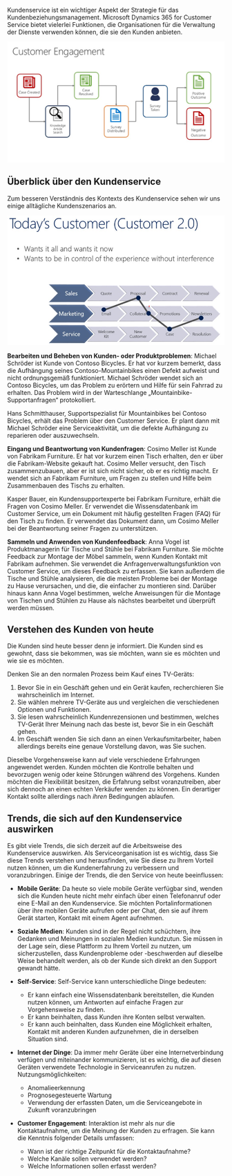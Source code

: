 Kundenservice ist ein wichtiger Aspekt der Strategie für das Kundenbeziehungsmanagement. Microsoft Dynamics 365 for Customer Service bietet vielerlei Funktionen, die Organisationen für die Verwaltung der Dienste verwenden können, die sie den Kunden anbieten.

![Kundeneinbindungs-Anfragenfluss](../media/customer-engagement.jpg)

## <a name="overview-of-the-customer-service-landscape"></a>Überblick über den Kundenservice

Zum besseren Verständnis des Kontexts des Kundenservice sehen wir uns einige alltägliche Kundenszenarios an.

![Der Kunde von heute im Vertrieb, Service und Marketing](../media/customer-engagement2.png)

**Bearbeiten und Beheben von Kunden- oder Produktproblemen**: Michael Schröder ist Kunde von Contoso Bicycles. Er hat vor kurzem bemerkt, dass die Aufhängung seines Contoso-Mountainbikes einen Defekt aufweist und nicht ordnungsgemäß funktioniert. Michael Schröder wendet sich an Contoso Bicycles, um das Problem zu erörtern und Hilfe für sein Fahrrad zu erhalten. Das Problem wird in der Warteschlange „Mountainbike-Supportanfragen“ protokolliert. 

Hans Schmitthauser, Supportspezialist für Mountainbikes bei Contoso Bicycles, erhält das Problem über den Customer Service. Er plant dann mit Michael Schröder eine Serviceaktivität, um die defekte Aufhängung zu reparieren oder auszuwechseln.

**Eingang und Beantwortung von Kundenfragen**: Cosimo Meller ist Kunde von Fabrikam Furniture. Er hat vor kurzem einen Tisch erhalten, den er über die Fabrikam-Website gekauft hat. Cosimo Meller versucht, den Tisch zusammenzubauen, aber er ist sich nicht sicher, ob er es richtig macht. Er wendet sich an Fabrikam Furniture, um Fragen zu stellen und Hilfe beim Zusammenbauen des Tischs zu erhalten. 

Kasper Bauer, ein Kundensupportexperte bei Fabrikam Furniture, erhält die Fragen von Cosimo Meller. Er verwendet die Wissensdatenbank im Customer Service, um ein Dokument mit häufig gestellten Fragen (FAQ) für den Tisch zu finden. Er verwendet das Dokument dann, um Cosimo Meller bei der Beantwortung seiner Fragen zu unterstützen.

**Sammeln und Anwenden von Kundenfeedback**: Anna Vogel ist Produktmanagerin für Tische und Stühle bei Fabrikam Furniture. Sie möchte Feedback zur Montage der Möbel sammeln, wenn Kunden Kontakt mit Fabrikam aufnehmen. Sie verwendet die Anfragenverwaltungsfunktion von Customer Service, um dieses Feedback zu erfassen. Sie kann außerdem die Tische und Stühle analysieren, die die meisten Probleme bei der Montage zu Hause verursachen, und die, die einfacher zu montieren sind. Darüber hinaus kann Anna Vogel bestimmen, welche Anweisungen für die Montage von Tischen und Stühlen zu Hause als nächstes bearbeitet und überprüft werden müssen.

## <a name="understanding-todays-customer"></a>Verstehen des Kunden von heute
Die Kunden sind heute besser denn je informiert. Die Kunden sind es gewohnt, dass sie bekommen, was sie möchten, wann sie es möchten und wie sie es möchten. 
 
Denken Sie an den normalen Prozess beim Kauf eines TV-Geräts:

1. Bevor Sie in ein Geschäft gehen und ein Gerät kaufen, recherchieren Sie wahrscheinlich im Internet.
1. Sie wählen mehrere TV-Geräte aus und vergleichen die verschiedenen Optionen und Funktionen.
1. Sie lesen wahrscheinlich Kundenrezensionen und bestimmen, welches TV-Gerät Ihrer Meinung nach das beste ist, bevor Sie in ein Geschäft gehen.
1. Im Geschäft wenden Sie sich dann an einen Verkaufsmitarbeiter, haben allerdings bereits eine genaue Vorstellung davon, was Sie suchen.

Dieselbe Vorgehensweise kann auf viele verschiedene Erfahrungen angewendet werden. Kunden möchten die Kontrolle behalten und bevorzugen wenig oder keine Störungen während des Vorgehens. Kunden möchten die Flexibilität besitzen, die Erfahrung selbst voranzutreiben, aber sich dennoch an einen echten Verkäufer wenden zu können. Ein derartiger Kontakt sollte allerdings nach *ihren* Bedingungen ablaufen.

## <a name="trends-influencing-customer-service"></a>Trends, die sich auf den Kundenservice auswirken
Es gibt viele Trends, die sich derzeit auf die Arbeitsweise des Kundenservice auswirken. Als Serviceorganisation ist es wichtig, dass Sie diese Trends verstehen und herausfinden, wie Sie diese zu Ihrem Vorteil nutzen können, um die Kundenerfahrung zu verbessern und voranzubringen. Einige der Trends, die den Service von heute beeinflussen:

- **Mobile Geräte**: Da heute so viele mobile Geräte verfügbar sind, wenden sich die Kunden heute nicht mehr einfach über einen Telefonanruf oder eine E-Mail an den Kundenservice. Sie möchten Portalinformationen über ihre mobilen Geräte aufrufen oder per Chat, den sie auf ihrem Gerät starten, Kontakt mit einem Agent aufnehmen. 
- **Soziale Medien**: Kunden sind in der Regel nicht schüchtern, ihre Gedanken und Meinungen in sozialen Medien kundzutun. Sie müssen in der Lage sein, diese Plattform zu Ihrem Vorteil zu nutzen, um sicherzustellen, dass Kundenprobleme oder -beschwerden auf dieselbe Weise behandelt werden, als ob der Kunde sich direkt an den Support gewandt hätte.
- **Self-Service**: Self-Service kann unterschiedliche Dinge bedeuten:

    - Er kann einfach eine Wissensdatenbank bereitstellen, die Kunden nutzen können, um Antworten auf einfache Fragen zur Vorgehensweise zu finden. 
    - Er kann beinhalten, dass Kunden ihre Konten selbst verwalten.
    - Er kann auch beinhalten, dass Kunden eine Möglichkeit erhalten, Kontakt mit anderen Kunden aufzunehmen, die in derselben Situation sind.

- **Internet der Dinge**: Da immer mehr Geräte über eine Internetverbindung verfügen und miteinander kommunizieren, ist es wichtig, die auf diesen Geräten verwendete Technologie in Serviceanrufen zu nutzen. Nutzungsmöglichkeiten:

    - Anomalieerkennung
    - Prognosegesteuerte Wartung
    - Verwendung der erfassten Daten, um die Serviceangebote in Zukunft voranzubringen

- **Customer Engagement**: Interaktion ist mehr als nur die Kontaktaufnahme, um die Meinung der Kunden zu erfragen. Sie kann die Kenntnis folgender Details umfassen:

    - Wann ist der richtige Zeitpunkt für die Kontaktaufnahme?
    - Welche Kanäle sollen verwendet werden?
    - Welche Informationen sollen erfasst werden?
